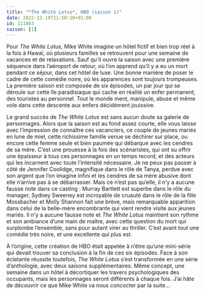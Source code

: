 ```yaml
---
title: "*The White Lotus*, HBO (saison 1)"
date: 2022-12-19T21:50:10+01:00
id: 111803 
saison: [1]
---
```


Pour *The White Lotus*, Mike White imagine un hôtel fictif et bien trop réel à la fois à Hawaï, où plusieurs familles se retrouvent pour une semaine de vacances et de relaxations. Sauf qu’il ouvre la saison avec une première séquence dans l’aéroport de retour, où l’on apprend qu’il y a eu un mort pendant ce séjour, dans cet hôtel de luxe. Une bonne manière de poser le cadre de cette comédie noire, où les apparences sont toujours trompeuses. La première saison est composée de six épisodes, un par jour qui se déroule sur cette île paradisiaque qui cache en réalité un enfer permanent, des touristes au personnel. Tout le monde ment, manipule, abuse et même vole dans cette descente aux enfers décidément jouissive.

Le grand succès de *The White Lotus* est sans aucun doute sa galerie de personnages. Alors que la saison est au fond assez courte, elle vous laisse avec l’impression de connaître ces vacanciers, ce couple de jeunes mariés en lune de miel, cette richissime famille venue se déchirer sur place, ou encore cette femme seule et bien paumée qui débarque avec les cendres de sa mère. C’est une prouesse à la fois des scénaristes, qui ont su offrir une épaisseur à tous ces personnages en un temps record, et des acteurs qui les incarnent avec toute l’intensité nécessaire. Je ne peux pas passer à côté de Jennifer Coolidge, magnifique dans le rôle de Tanya, perdue avec son argent que l’on imagine infini et les cendres de sa mère abusive dont elle n’arrive pas à se débarrasser. Mais ce n’est pas qu’elle, il n’y a aucune fausse note dans ce casting : Murray Bartlett est superbe dans le rôle du manager, Sydney Sweeney est incroyable de cruauté dans le rôle de la fille Mossbacher et Molly Shannon fait une brève, mais remarquable apparition dans celui de la belle-mère encombrante qui vient rendre visite aux jeunes mariés. Il n’y a aucune fausse note et *The White Lotus* maintient son rythme et son ambiance d’une main de maître, avec cette question du mort qui surplombe l’ensemble, sans pour autant virer au thriller. C’est avant tout une comédie très noire, et une excellente qui plus est.

À l’origine, cette création de HBO était appelée à n’être qu’une mini-série qui devait trouver sa conclusion à la fin de ces six épisodes. Face à son éclatante réussite toutefois, *The White Lotus* s’est transformée en une série d’anthologie, avec deux saisons supplémentaires. Même concept, une semaine dans un hôtel à décortiquer les travers psychologiques des occupants, mais les personnages seront différents à chaque fois. J’ai hâte de découvrir ce que Mike White va nous concocter par la suite…